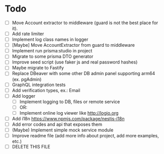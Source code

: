 # Todo

- [ ] Move Account extractor to middleware (guard is not the best place for it).
- [ ] Add rate limiter
- [ ] Implement log class names in logger
- [ ] [Maybe] Move AccountExtractor from guard to middleware
- [ ] Implement run prisma:studio in project
- [ ] Migrate to some prisma DTO generator
- [ ] Improve seed script (use faker js and real password hashes)
- [ ] Maybe migrate to Fastify
- [ ] Replace DBeaver with some other DB admin panel supporting arm64 (ex. pgAdmin)
- [ ] GraphQL integration tests
- [ ] Add verification types, ex.: Email
- [ ] Add logger
  - [ ] Implement logging to DB, files or remote service
  - [ ] OR:
  - [ ] Implement online log viewer like http://logio.org
- [ ] Add i18n https://www.npmjs.com/package/nestjs-i18n
- [ ] Add error codes and api that exposes them
- [ ] (Maybe) Implement simple mock service module
- [ ] Improve readme file (add more info about project, add more examples, etc.)
- [ ] DELETE THIS FILE
